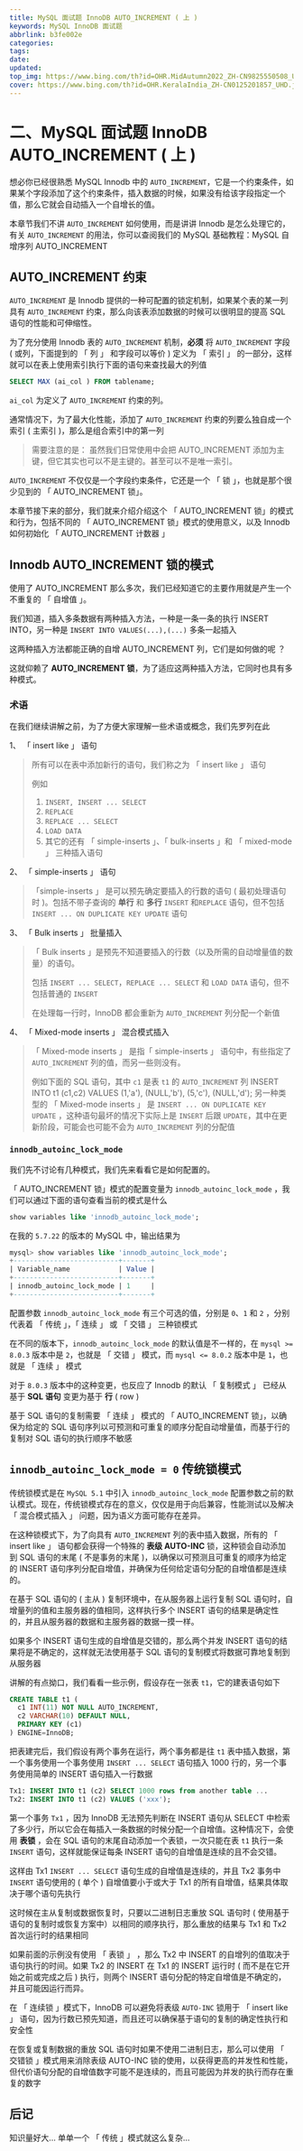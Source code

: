 ```yaml
---
title: MySQL 面试题 InnoDB AUTO_INCREMENT ( 上 )
keywords: MySQL InnoDB 面试题
abbrlink: b3fe002e
categories: 
tags: 
date: 
updated: 
top_img: https://www.bing.com/th?id=OHR.MidAutumn2022_ZH-CN9825550508_UHD.jpg
cover: https://www.bing.com/th?id=OHR.KeralaIndia_ZH-CN0125201857_UHD.jpg
---
```

# 二、MySQL 面试题 InnoDB AUTO_INCREMENT ( 上 )

想必你已经很熟悉 MySQL Innodb 中的 `AUTO_INCREMENT`，它是一个约束条件，如果某个字段添加了这个约束条件，插入数据的时候，如果没有给该字段指定一个值，那么它就会自动插入一个自增长的值。

本章节我们不讲 `AUTO_INCREMENT` 如何使用，而是讲讲 Innodb 是怎么处理它的，有关 `AUTO_INCREMENT` 的用法，你可以查阅我们的 MySQL 基础教程：MySQL 自增序列 AUTO_INCREMENT

## AUTO_INCREMENT 约束

`AUTO_INCREMENT` 是 Innodb 提供的一种可配置的锁定机制，如果某个表的某一列具有 `AUTO_INCREMENT` 约束，那么向该表添加数据的时候可以很明显的提高 SQL 语句的性能和可伸缩性。

为了充分使用 Innodb 表的 `AUTO_INCREMENT` 机制，**必须** 将 `AUTO_INCREMENT` 字段 ( 或列，下面提到的 「 列 」 和字段可以等价 ) 定义为 「 索引 」 的一部分，这样就可以在表上使用索引执行下面的语句来查找最大的列值

```sql
SELECT MAX (ai_col ) FROM tablename;
```

`ai_col` 为定义了 `AUTO_INCREMENT` 约束的列。

通常情况下，为了最大化性能，添加了 `AUTO_INCREMENT` 约束的列要么独自成一个索引 ( 主索引 )，那么是组合索引中的第一列

> 需要注意的是： 虽然我们日常使用中会把 AUTO_INCREMENT 添加为主键，但它其实也可以不是主键的。甚至可以不是唯一索引。

`AUTO_INCREMENT` 不仅仅是一个字段约束条件，它还是一个 「 锁 」，也就是那个很少见到的 「 AUTO_INCREMENT 锁」。

本章节接下来的部分，我们就来介绍介绍这个 「 AUTO_INCREMENT 锁」的模式和行为，包括不同的 「 AUTO_INCREMENT 锁」模式的使用意义，以及 Innodb 如何初始化 「 AUTO_INCREMENT 计数器 」

## Innodb AUTO_INCREMENT 锁的模式

使用了 AUTO_INCREMENT 那么多次，我们已经知道它的主要作用就是产生一个不重复的 「 自增值 」。

我们知道，插入多条数据有两种插入方法，一种是一条一条的执行 INSERT INTO，另一种是 `INSERT INTO VALUES(...),(...)` 多条一起插入

这两种插入方法都能正确的自增 AUTO_INCREMENT 列，它们是如何做的呢 ？

这就仰赖了 **AUTO_INCREMENT 锁**，为了适应这两种插入方法，它同时也具有多种模式。

### 术语

在我们继续讲解之前，为了方便大家理解一些术语或概念，我们先罗列在此

1、 「 insert like 」 语句

> 所有可以在表中添加新行的语句，我们称之为 「 insert like 」 语句
>
> 例如
>
> 1.  `INSERT, INSERT ... SELECT`
> 2.  `REPLACE`
> 3.  `REPLACE ... SELECT`
> 4.  `LOAD DATA`
> 5.  其它的还有 「 simple-inserts 」、「 bulk-inserts 」和 「 mixed-mode 」 三种插入语句

2、 「 simple-inserts 」 语句

> 
>
>    「simple-inserts 」 是可以预先确定要插入的行数的语句 ( 最初处理语句时 )。包括不带子查询的 **单行** 和 **多行** `INSERT` 和`REPLACE` 语句，但不包括 `INSERT ... ON DUPLICATE KEY UPDATE` 语句

3、 「 Bulk inserts 」 批量插入

> 「 Bulk inserts 」是预先不知道要插入的行数（以及所需的自动增量值的数量）的语句。
>
> 包括 `INSERT ... SELECT`，`REPLACE ... SELECT` 和 `LOAD DATA` 语句，但不包括普通的 `INSERT`
>
> 在处理每一行时，InnoDB 都会重新为 `AUTO_INCREMENT` 列分配一个新值

4、 「 Mixed-mode inserts 」 混合模式插入

> 「 Mixed-mode inserts 」 是指「 simple-inserts 」 语句中，有些指定了 `AUTO_INCREMENT` 列的值，而另一些则没有。
>
> 例如下面的 SQL 语句，其中 `c1` 是表 `t1` 的 `AUTO_INCREMENT` 列
>     INSERT INTO t1 (c1,c2) VALUES (1,'a'), (NULL,'b'), (5,'c'), (NULL,'d');
> 另一种类型的 「 Mixed-mode inserts 」 是 `INSERT ... ON DUPLICATE KEY UPDATE` ，这种语句最坏的情况下实际上是 `INSERT` 后跟 `UPDATE`，其中在更新阶段，可能会也可能不会为 `AUTO_INCREMENT` 列的分配值

### `innodb_autoinc_lock_mode`

我们先不讨论有几种模式，我们先来看看它是如何配置的。

「 AUTO_INCREMENT 锁」模式的配置变量为 `innodb_autoinc_lock_mode` ，我们可以通过下面的语句查看当前的模式是什么

```sql
show variables like 'innodb_autoinc_lock_mode';
```

在我的 `5.7.22` 的版本的 MySQL 中，输出结果为

```sql
mysql> show variables like 'innodb_autoinc_lock_mode';
+--------------------------+-------+
| Variable_name            | Value |
+--------------------------+-------+
| innodb_autoinc_lock_mode | 1     |
+--------------------------+-------+
```

配置参数 `innodb_autoinc_lock_mode` 有三个可选的值，分别是 `0`、`1` 和 `2` ，分别代表着 「 传统 」，「 连续 」 或 「 交错 」 三种锁模式

在不同的版本下，`innodb_autoinc_lock_mode` 的默认值是不一样的，在 `mysql >= 8.0.3` 版本中是 `2`，也就是 「 交错 」 模式，而 `mysql <= 8.0.2` 版本中是 `1`，也就是 「 连续 」 模式

对于 `8.0.3` 版本中的这种变更，也反应了 Innodb 的默认 「 复制模式 」 已经从基于 **SQL 语句** 变更为基于 **行** ( row )

基于 SQL 语句的复制需要 「 连续 」 模式的 「 AUTO_INCREMENT 锁」，以确保为给定的 SQL 语句序列以可预测和可重复的顺序分配自动增量值，而基于行的复制对 SQL 语句的执行顺序不敏感

## `innodb_autoinc_lock_mode = 0` 传统锁模式

传统锁模式是在 `MySQL 5.1` 中引入 `innodb_autoinc_lock_mode` 配置参数之前的默认模式。现在，传统锁模式存在的意义，仅仅是用于向后兼容，性能测试以及解决 「 混合模式插入 」 问题，因为语义方面可能存在差异。

在这种锁模式下，为了向具有 `AUTO_INCREMENT` 列的表中插入数据，所有的 「 insert like 」 语句都会获得一个特殊的 **表级 AUTO-INC** 锁，这种锁会自动添加到 SQL 语句的末尾 ( 不是事务的末尾 )，以确保以可预测且可重复的顺序为给定的 INSERT 语句序列分配自增值，并确保为任何给定语句分配的自增值都是连续的。

在基于 SQL 语句的 ( 主从 ) 复制环境中，在从服务器上运行复制 SQL 语句时，自增量列的值和主服务器的值相同，这样执行多个 INSERT 语句的结果是确定性的，并且从服务器的数据和主服务器的数据一摸一样。

如果多个 INSERT 语句生成的自增值是交错的，那么两个并发 INSERT 语句的结果将是不确定的，这样就无法使用基于 SQL 语句的复制模式将数据可靠地复制到从服务器

讲解的有点拗口，我们看看一些示例，假设存在一张表 `t1`，它的建表语句如下

```sql
CREATE TABLE t1 (
  c1 INT(11) NOT NULL AUTO_INCREMENT,
  c2 VARCHAR(10) DEFAULT NULL,
  PRIMARY KEY (c1)
) ENGINE=InnoDB;
```

把表建完后，我们假设有两个事务在运行，两个事务都是往 `t1` 表中插入数据，第一个事务使用一个事务使用 `INSERT ... SELECT` 语句插入 1000 行的，另一个事务使用简单的 INSERT 语句插入一行数据

```sql
Tx1: INSERT INTO t1 (c2) SELECT 1000 rows from another table ...
Tx2: INSERT INTO t1 (c2) VALUES ('xxx');
```

第一个事务 `Tx1` ，因为 InnoDB 无法预先判断在 INSERT 语句从 SELECT 中检索了多少行，所以它会在每插入一条数据的时候分配一个自增值。这种情况下，会使用 **表锁** ，会在 SQL 语句的末尾自动添加一个表锁，一次只能在表 `t1` 执行一条 `INSERT` 语句，这样就能保证每条 INSERT 语句的自增值是连续的且不会交错。

这样由 Tx1 `INSERT ... SELECT` 语句生成的自增值是连续的，并且 Tx2 事务中 `INSERT` 语句使用的 ( 单个 ) 自增值要小于或大于 Tx1 的所有自增值，结果具体取决于哪个语句先执行

这时候在主从复制或数据恢复时，只要以二进制日志重放 SQL 语句时 ( 使用基于语句的复制时或恢复方案中）以相同的顺序执行，那么重放的结果与 Tx1 和 Tx2 首次运行时的结果相同

如果前面的示例没有使用 「 表锁 」 ，那么 Tx2 中 INSERT 的自增列的值取决于语句执行的时间。如果 Tx2 的 INSERT 在 Tx1 的 INSERT 运行时 ( 而不是在它开始之前或完成之后 ) 执行，则两个 INSERT 语句分配的特定自增值是不确定的，并且可能因运行而异。

在 「 连续锁 」模式下，InnoDB 可以避免将表级 `AUTO-INC` 锁用于 「 insert like 」 语句，因为行数已预先知道，而且还可以确保基于语句的复制的确定性执行和安全性

在恢复或复制数据的重放 SQL 语句时如果不使用二进制日志，那么可以使用 「 交错锁 」模式用来消除表级 AUTO-INC 锁的使用，以获得更高的并发性和性能，但代价语句分配的自增值数字可能不是连续的，而且可能因为并发的执行而存在重复的数字

## 后记

知识量好大… 单单一个 「 传统 」模式就这么复杂…